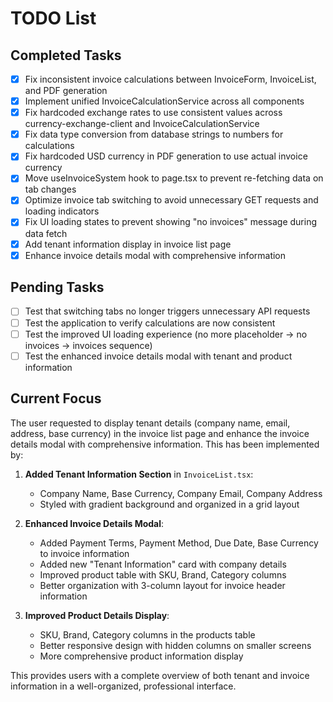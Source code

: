 <!-- @format -->

# TODO List

## Completed Tasks

- [x] Fix inconsistent invoice calculations between InvoiceForm, InvoiceList,
      and PDF generation
- [x] Implement unified InvoiceCalculationService across all components
- [x] Fix hardcoded exchange rates to use consistent values across
      currency-exchange-client and InvoiceCalculationService
- [x] Fix data type conversion from database strings to numbers for calculations
- [x] Fix hardcoded USD currency in PDF generation to use actual invoice
      currency
- [x] Move useInvoiceSystem hook to page.tsx to prevent re-fetching data on tab
      changes
- [x] Optimize invoice tab switching to avoid unnecessary GET requests and
      loading indicators
- [x] Fix UI loading states to prevent showing "no invoices" message during data
      fetch
- [x] Add tenant information display in invoice list page
- [x] Enhance invoice details modal with comprehensive information

## Pending Tasks

- [ ] Test that switching tabs no longer triggers unnecessary API requests
- [ ] Test the application to verify calculations are now consistent
- [ ] Test the improved UI loading experience (no more placeholder → no invoices
      → invoices sequence)
- [ ] Test the enhanced invoice details modal with tenant and product
      information

## Current Focus

The user requested to display tenant details (company name, email, address, base
currency) in the invoice list page and enhance the invoice details modal with
comprehensive information. This has been implemented by:

1. **Added Tenant Information Section** in `InvoiceList.tsx`:

   - Company Name, Base Currency, Company Email, Company Address
   - Styled with gradient background and organized in a grid layout

2. **Enhanced Invoice Details Modal**:

   - Added Payment Terms, Payment Method, Due Date, Base Currency to invoice
     information
   - Added new "Tenant Information" card with company details
   - Improved product table with SKU, Brand, Category columns
   - Better organization with 3-column layout for invoice header information

3. **Improved Product Details Display**:
   - SKU, Brand, Category columns in the products table
   - Better responsive design with hidden columns on smaller screens
   - More comprehensive product information display

This provides users with a complete overview of both tenant and invoice
information in a well-organized, professional interface.
